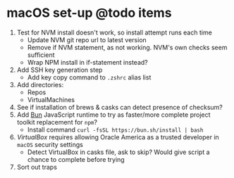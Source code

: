 # macOS set-up @todo items

1. Test for NVM install doesn't work, so install attempt runs each time
    - Update NVM git repo url to latest version
    - Remove if NVM statement, as not working. NVM's own checks seem sufficient
    - Wrap NPM install in if-statement instead?
1. Add SSH key generation step
    - Add key copy command to `.zshrc` alias list
1. Add directories:
    - Repos
    - VirtualMachines
1. See if installation of brews & casks can detect presence of checksum?
1. Add [Bun](https://bun.sh/) JavaScript runtime to try as faster/more complete project toolkit replacement for `npm`?
    - Install command `curl -fsSL https://bun.sh/install | bash`
1. _VirtualBox_ requires allowing Oracle America as a trusted developer in `macOS` security settings
    - Detect VirtualBox in casks file, ask to skip? Would give script a chance to complete before trying
1. Sort out traps
